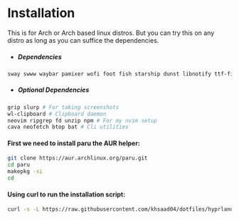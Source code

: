 # Installation 

This is for Arch or Arch based linux distros. But you can try this on any distro as long as you can suffice the dependencies.

- ##### Dependencies
```sh
sway swww waybar pamixer wofi foot fish starship dunst libnotify ttf-firacode-nerd catppuccin-gtk-theme-mocha papirus-icon-theme
```

- ##### Optional Dependencies
```sh
grip slurp # For taking screenshots
wl-clipboard # Clipboard daemon
neovim ripgrep fd unzip npm # For my nvim setup
cava neofetch btop bat # Cli utilities
```

#### First we need to install paru the AUR helper:
```sh
git clone https://aur.archlinux.org/paru.git
cd paru
makepkg -si
cd
```

#### Using curl to run the installation script:
```sh
curl -s -L https://raw.githubusercontent.com/khsaad04/dotfiles/hyprland/install.sh | bash
```
